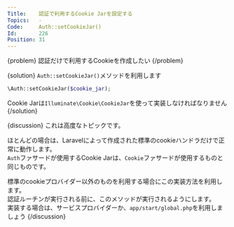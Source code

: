 ```yaml
---
Title:    認証で利用するCookie Jarを設定する
Topics:   -
Code:     Auth::setCookieJar()
Id:       226
Position: 31
---
```


{problem}
認証だけで利用するCookieを作成したい
{/problem}

{solution}
`Auth::setCookieJar()`メソッドを利用します

```php
\Auth::setCookieJar($cookie_jar);
```

Cookie Jarは`Illuminate\Cookie\CookieJar`を使って実装しなければなりません
{/solution}

{discussion}
これは高度なトピックです。

ほとんどの場合は、Laravelによって作成された標準のcookieハンドラだけで正常に動作します。  
`Auth`ファサードが使用するCookie Jarは、`Cookie`ファサードが使用するものと同じものです。

標準のcookieプロバイダー以外のものを利用する場合にこの実装方法を利用します。  
認証ルーチンが実行される前に、このメソッドが実行されるようにします。  
実装する場合は、サービスプロバイダーか、`app/start/global.php`を利用しましょう
{/discussion}
